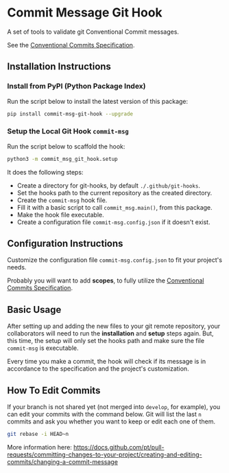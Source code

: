 # Commit Message Git Hook

A set of tools to validate git Conventional Commit messages.

See the [Conventional Commits Specification](https://www.conventionalcommits.org/en/v1.0.0/).

## Installation Instructions

### Install from PyPI (Python Package Index)

Run the script below to install the latest version of this package:

```bash
pip install commit-msg-git-hook --upgrade
```

### Setup the Local Git Hook `commit-msg`

Run the script below to scaffold the hook:

```bash
python3 -m commit_msg_git_hook.setup
```

It does the following steps:

- Create a directory for git-hooks, by default `./.github/git-hooks`.
- Set the hooks path to the current repository as the created directory.
- Create the `commit-msg` hook file.
- Fill it with a basic script to call `commit_msg.main()`, from this package.
- Make the hook file executable.
- Create a configuration file `commit-msg.config.json` if it doesn't exist.

## Configuration Instructions

Customize the configuration file `commit-msg.config.json` to fit your project's needs.

Probably you will want to add **scopes**, to fully utilize the [Conventional Commits Specification](https://www.conventionalcommits.org/en/v1.0.0/).

## Basic Usage

After setting up and adding the new files to your git remote repository, your collaborators will
need to run the **installation** and **setup** steps again.
But, this time, the setup will only set the hooks path and make sure the file `commit-msg` is
executable.

Every time you make a commit, the hook will check if its message is in accordance to the
specification and the project's customization.

## How To Edit Commits

If your branch is not shared yet (not merged into `develop`, for example), you can edit your commits
with the command below. Git will list the last `n` commits and ask you whether you want to keep or
edit each one of them.

```bash
git rebase -i HEAD~n
```

More information here: https://docs.github.com/pt/pull-requests/committing-changes-to-your-project/creating-and-editing-commits/changing-a-commit-message